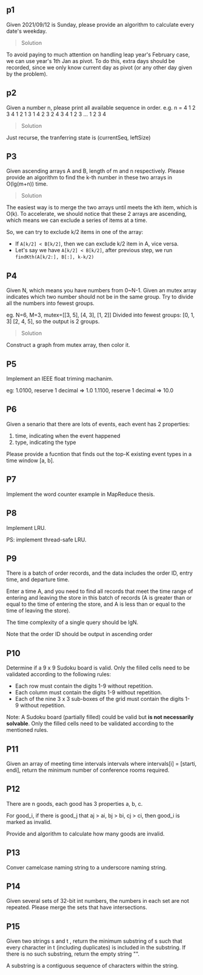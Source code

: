 ## p1

Given 2021/09/12 is Sunday, please provide an algorithm to calculate every date's weekday.

> Solution

To avoid paying to much attention on handling leap year's February case, we can use year's 1th Jan as pivot. To do this, extra days should be recorded, since we only know current day as pivot (or any other day given by the problem).

## p2

Given a number n, please print all available sequence in order.
e.g. n = 4
1
2
3
4
1 2
1 3
1 4
2 3
2 4
3 4
1 2 3
...
1 2 3 4

> Solution

Just recurse, the tranferring state is (currentSeq, leftSize)

## P3

Given ascending arrays A and B, length of m and n respectively. Please provide an algorithm to find the k-th number in these two arrays in O(lg(m+n)) time.

> Solution

The easiest way is to merge the two arrays until meets the kth item, which is O(k). To accelerate, we should notice that these 2 arrays are ascending, which means we can exclude a series of items at a time.

So, we can try to exclude k/2 items in one of the array:

- If `A[k/2] < B[k/2]`, then we can exclude k/2 item in A, vice versa.
- Let's say we have `A[k/2] < B[k/2]`, after previous step, we run `findKth(A[k/2:], B[:], k-k/2)`


## P4
Given N, which means you have numbers from 0~N-1. Given an mutex array indicates which two number should not be in the same group. Try to divide all the numbers into fewest groups.

eg. N=6, M=3, mutex=[[3, 5], [4, 3], [1, 2]]
Divided into fewest groups: [0, 1, 3] [2, 4, 5], so the output is 2 groups.

> Solution

Construct a graph from mutex array, then color it.

## P5
Implement an IEEE float triming machanim.

eg:
1.0100, reserve 1 decimal => 1.0
1.1100, reserve 1 decimal => 10.0


## P6
Given a senario that there are lots of events, each event has 2 properties: 
1. time, indicating when the event happened
2. type, indicating the type

Please provide a fucntion that finds out the top-K existing event types in a time window [a, b].

## P7
Implement the word counter example in MapReduce thesis.

## P8
Implement LRU.

PS: implement thread-safe LRU.

## P9
There is a batch of order records, and the data includes the order ID, entry time, and departure time.

Enter a time A, and you need to find all records that meet the time range of entering and leaving the store in this batch of records (A is greater than or equal to the time of entering the store, and A is less than or equal to the time of leaving the store).

The time complexity of a single query should be lgN.

Note that the order ID should be output in ascending order


## P10
Determine if a 9 x 9 Sudoku board is valid. Only the filled cells need to be validated according to the following rules:

- Each row must contain the digits 1-9 without repetition.
- Each column must contain the digits 1-9 without repetition.
- Each of the nine 3 x 3 sub-boxes of the grid must contain the digits 1-9 without repetition.

Note:
A Sudoku board (partially filled) could be valid but **is not necessarily solvable**.
Only the filled cells need to be validated according to the mentioned rules.

## P11
Given an array of meeting time intervals intervals where intervals[i] = [starti, endi], return the minimum number of conference rooms required.

## P12
There are n goods, each good has 3 properties a, b, c.

For good_i, if there is good_j that aj > ai, bj > bi, cj > ci, then good_i is marked as invalid.

Provide and algorithm to calculate how many goods are invalid.

## P13
Conver camelcase naming string to a underscore naming string.

## P14
Given several sets of 32-bit int numbers, the numbers in each set are not repeated. Please merge the sets that have intersections.

## P15
Given two strings s and t , return the minimum substring of s such that every character in t (including duplicates) is included in the substring. If there is no such substring, return the empty string "".

A substring is a contiguous sequence of characters within the string.